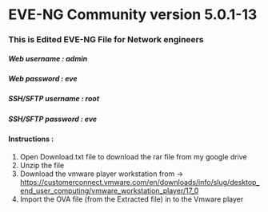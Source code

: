 # EVE-NG Community version 5.0.1-13
### This is Edited EVE-NG File for Network engineers
##### Web username : admin
##### Web password : eve

##### SSH/SFTP username : root
##### SSH/SFTP password : eve


#### Instructions : 
1. Open Download.txt file to download the rar file from my google drive 
2. Unzip the file 
3. Download the vmware player workstation from -> 
https://customerconnect.vmware.com/en/downloads/info/slug/desktop_end_user_computing/vmware_workstation_player/17_0
4. Import the OVA file (from the Extracted file) in to the Vmware player 


